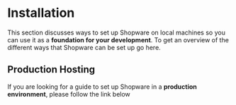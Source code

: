 # Installation

This section discusses ways to set up Shopware on local machines so you can use it as a **foundation for your development**. To get an overview of the different ways that Shopware can be set up go here.

<PageRef page="overview" title="<<<title-missing>>>" />

## Production Hosting

If you are looking for a guide to set up Shopware in a **production environment**, please follow the link below

<PageRef page="../hosting/" title="<<<title-missing>>>" />
